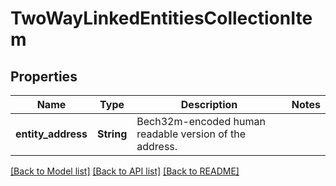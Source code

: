 # TwoWayLinkedEntitiesCollectionItem

## Properties

Name | Type | Description | Notes
------------ | ------------- | ------------- | -------------
**entity_address** | **String** | Bech32m-encoded human readable version of the address. | 

[[Back to Model list]](../README.md#documentation-for-models) [[Back to API list]](../README.md#documentation-for-api-endpoints) [[Back to README]](../README.md)


